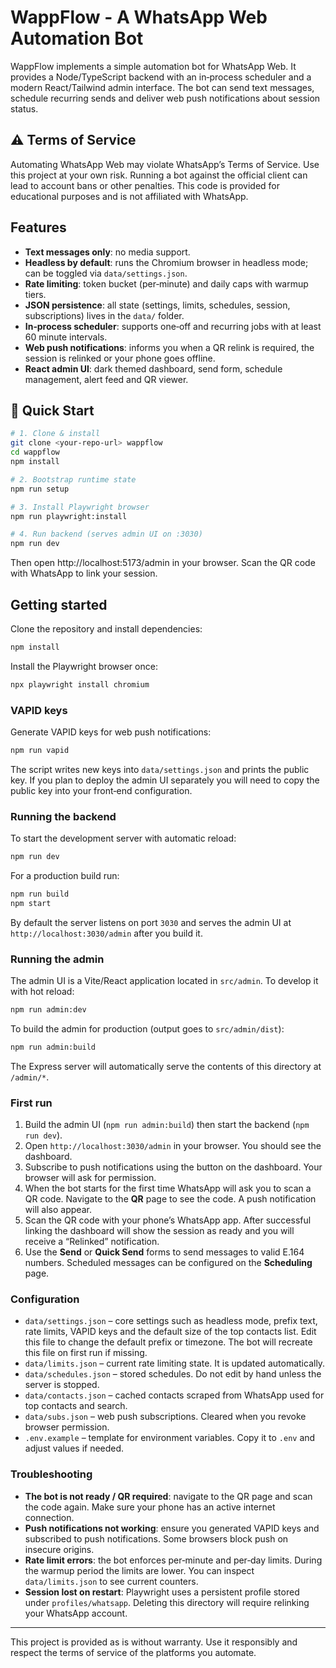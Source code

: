 # WappFlow - A WhatsApp Web Automation Bot

WappFlow implements a simple automation bot for WhatsApp Web. It provides a Node/TypeScript backend with an in‑process scheduler and a modern React/Tailwind admin interface. The bot can send text messages, schedule recurring sends and deliver web push notifications about session status.

## ⚠️ Terms of Service

Automating WhatsApp Web may violate WhatsApp’s Terms of Service. Use this project at your own risk. Running a bot against the official client can lead to account bans or other penalties. This code is provided for educational purposes and is not affiliated with WhatsApp.

## Features

- **Text messages only**: no media support.
- **Headless by default**: runs the Chromium browser in headless mode; can be toggled via `data/settings.json`.
- **Rate limiting**: token bucket (per‑minute) and daily caps with warmup tiers.
- **JSON persistence**: all state (settings, limits, schedules, session, subscriptions) lives in the `data/` folder.
- **In‑process scheduler**: supports one‑off and recurring jobs with at least 60 minute intervals.
- **Web push notifications**: informs you when a QR relink is required, the session is relinked or your phone goes offline.
- **React admin UI**: dark themed dashboard, send form, schedule management, alert feed and QR viewer.

## 🚀 Quick Start

```bash
# 1. Clone & install
git clone <your-repo-url> wappflow
cd wappflow
npm install

# 2. Bootstrap runtime state
npm run setup

# 3. Install Playwright browser
npm run playwright:install

# 4. Run backend (serves admin UI on :3030)
npm run dev
```

Then open http://localhost:5173/admin in your browser.
Scan the QR code with WhatsApp to link your session.

## Getting started

Clone the repository and install dependencies:

```bash
npm install
```

Install the Playwright browser once:

```bash
npx playwright install chromium
```

### VAPID keys

Generate VAPID keys for web push notifications:

```bash
npm run vapid
```

The script writes new keys into `data/settings.json` and prints the public key. If you plan to deploy the admin UI separately you will need to copy the public key into your front‑end configuration.

### Running the backend

To start the development server with automatic reload:

```bash
npm run dev
```

For a production build run:

```bash
npm run build
npm start
```

By default the server listens on port `3030` and serves the admin UI at `http://localhost:3030/admin` after you build it.

### Running the admin

The admin UI is a Vite/React application located in `src/admin`. To develop it with hot reload:

```bash
npm run admin:dev
```

To build the admin for production (output goes to `src/admin/dist`):

```bash
npm run admin:build
```

The Express server will automatically serve the contents of this directory at `/admin/*`.

### First run

1. Build the admin UI (`npm run admin:build`) then start the backend (`npm run dev`).
2. Open `http://localhost:3030/admin` in your browser. You should see the dashboard.
3. Subscribe to push notifications using the button on the dashboard. Your browser will ask for permission.
4. When the bot starts for the first time WhatsApp will ask you to scan a QR code. Navigate to the **QR** page to see the code. A push notification will also appear.
5. Scan the QR code with your phone’s WhatsApp app. After successful linking the dashboard will show the session as ready and you will receive a “Relinked” notification.
6. Use the **Send** or **Quick Send** forms to send messages to valid E.164 numbers. Scheduled messages can be configured on the **Scheduling** page.

### Configuration

- `data/settings.json` – core settings such as headless mode, prefix text, rate limits, VAPID keys and the default size of the top contacts list. Edit this file to change the default prefix or timezone. The bot will recreate this file on first run if missing.
- `data/limits.json` – current rate limiting state. It is updated automatically.
- `data/schedules.json` – stored schedules. Do not edit by hand unless the server is stopped.
- `data/contacts.json` – cached contacts scraped from WhatsApp used for top contacts and search.
- `data/subs.json` – web push subscriptions. Cleared when you revoke browser permission.
- `.env.example` – template for environment variables. Copy it to `.env` and adjust values if needed.

### Troubleshooting

- **The bot is not ready / QR required**: navigate to the QR page and scan the code again. Make sure your phone has an active internet connection.
- **Push notifications not working**: ensure you generated VAPID keys and subscribed to push notifications. Some browsers block push on insecure origins.
- **Rate limit errors**: the bot enforces per‑minute and per‑day limits. During the warmup period the limits are lower. You can inspect `data/limits.json` to see current counters.
- **Session lost on restart**: Playwright uses a persistent profile stored under `profiles/whatsapp`. Deleting this directory will require relinking your WhatsApp account.

---

This project is provided as is without warranty. Use it responsibly and respect the terms of service of the platforms you automate.

